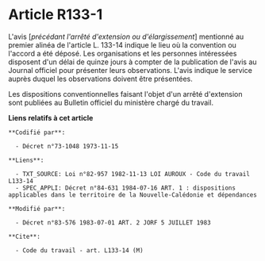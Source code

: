 # Article R133-1

L'avis [*précédant l'arrêté d'extension ou d'élargissement*] mentionné au premier alinéa de l'article L. 133-14 indique le
lieu où la convention ou l'accord a été déposé. Les organisations et les personnes intéressées disposent d'un délai de quinze
jours à compter de la publication de l'avis au Journal officiel pour présenter leurs observations. L'avis indique le service
auprès duquel les observations doivent être présentées.

Les dispositions conventionnelles faisant l'objet d'un arrêté d'extension sont publiées au Bulletin officiel du ministère
chargé du travail.

**Liens relatifs à cet article**

	**Codifié par**:

	  - Décret n°73-1048 1973-11-15

	**Liens**:

	  - TXT_SOURCE: Loi n°82-957 1982-11-13 LOI AUROUX - Code du travail L133-14
	  - SPEC_APPLI: Décret n°84-631 1984-07-16 ART. 1 : dispositions applicables dans le territoire de la Nouvelle-Calédonie et dépendances

	**Modifié par**:

	  - Décret n°83-576 1983-07-01 ART. 2 JORF 5 JUILLET 1983

	**Cite**:

	  - Code du travail - art. L133-14 (M)
